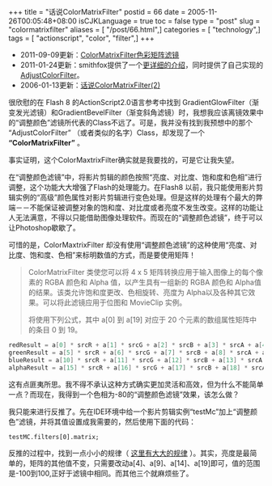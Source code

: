 +++
title = "话说ColorMatrixFilter"
postid = 66
date = 2005-11-26T00:05:48+08:00
isCJKLanguage = true
toc = false
type = "post"
slug = "colormatrixfilter"
aliases = [ "/post/66.html",]
categories = [ "technology",]
tags = [ "actionscript", "color", "filter",]
+++


- 2011-09-09更新：[ColorMatrixFilter色彩矩阵滤镜](https://blog.zengrong.net/post/1443.html)
- 2011-01-24更新：smithfox提供了一个[更详细的介绍](http://www.smithfox.com/?e=59)，同时提供了自己实现的[AdjustColorFilter](http://www.smithfox.com/?e=64)。
- 2006-01-13更新：[话说ColorMatrixFilter(2)](https://blog.zengrong.net/post/72.html)


很欣慰的在 Flash 8 的ActionScript2.0语言参考中找到 GradientGlowFilter（渐变发光滤镜）和GradientBevelFilter（渐变斜角滤镜）时，我想我应该离镜效果中的“调整颜色”滤镜所代表的Class不远了。可是，我并没有找到我预想中的那个 “AdjustColorFilter” （或者类似的名字）Class，却发现了一个 **“ColorMatrixFilter”** 。

事实证明，这个ColorMaxtrixFilter确实就是我要找的，可是它让我失望。

在“调整颜色滤镜”中，将影片剪辑的颜色按照“亮度、对比度、饱和度和色相”进行调整，这个功能大大增强了Flash的处理能力。在Flash8 以前，我只能使用影片剪辑实例的“高级”颜色属性对影片剪辑进行变色处理。但是这样的处理有个最大的弊端－－不能保证被调整对象的饱和度、对比度或者亮度不发生改变。这样的功能让人无法满意，不得以只能借助图像处理软件。而现在的“调整颜色滤镜”，终于可以让Photoshop歇歇了。

可惜的是，ColorMaxtrixFilter 却没有使用“调整颜色滤镜”的这种使用“亮度、对比度、饱和度、色相”来标明数值的方式，而是要使用矩阵！

<!--more-->

> ColorMatrixFilter 类使您可以将 4 x 5 矩阵转换应用于输入图像上的每个像素的 RGBA 颜色和 Alpha 值，以产生具有一组新的 RGBA 颜色和 Alpha值的结果。该类允许饱和度更改、色相旋转、亮度为 Alpha以及各种其它效果。可以将此滤镜应用于位图和 MovieClip 实例。
> 
> 将使用下列公式，其中 a[0] 到 a[19] 对应于 20 个元素的数组属性矩阵中的条目 0 到 19。

``` actionscript
redResult = a[0] * srcR + a[1] * srcG + a[2] * srcB + a[3] * srcA + a[4]  
greenResult = a[5] * srcR + a[6] * srcG + a[7] * srcB + a[8] * srcA + a[9]  
blueResult = a[10] * srcR + a[11] * srcG + a[12] * srcB + a[13] * srcA + a[14]  
alphaResult = a[15] * srcR + a[16] * srcG + a[17] * srcB + a[18] * srcA + a[19]
```

这有点匪夷所思。我不得不承认这种方式确实更加灵活和高效，但为什么不能简单一点？而现在，我得到一个色相为-80的“调整颜色滤镜”效果，该怎么做？

我只能来进行反推了。先在IDE环境中给一个影片剪辑实例“testMc”加上“调整颜色”滤镜，并将其值设置成我需要的，然后使用下面的代码：

    testMC.filters[0].matrix;

反推的过程中，找到一点小小的规律（ [这里有大大的规律](https://blog.zengrong.net/post/1443.html) ）。其实，亮度是最简单的，矩阵的其他值不变，只需要改动a[4]、a[9]、a[14]、a[19]即可，值的范围是-100到100,正好于滤镜中相同。而其他三个就麻烦些了。
